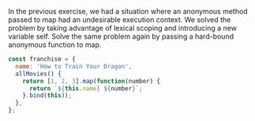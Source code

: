 In the previous exercise, we had a situation where an anonymous method passed to map had an undesirable execution context. We solved the problem by taking advantage of lexical scoping and introducing a new variable self. Solve the same problem again by passing a hard-bound anonymous function to map.


```JavaScript
const franchise = {
  name: 'How to Train Your Dragon',
  allMovies() {
    return [1, 2, 3].map(function(number) {
      return `${this.name} ${number}`;
    }.bind(this));
  },
};
```
